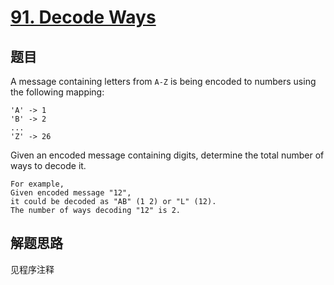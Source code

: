 # [91. Decode Ways](https://leetcode-cn.com/problems/decode-ways/)

## 题目
A message containing letters from `A-Z` is being encoded to numbers using the following mapping:

```
'A' -> 1
'B' -> 2
...
'Z' -> 26
```

Given an encoded message containing digits, determine the total number of ways to decode it.

```
For example,
Given encoded message "12",
it could be decoded as "AB" (1 2) or "L" (12).
The number of ways decoding "12" is 2.
```

## 解题思路

见程序注释

